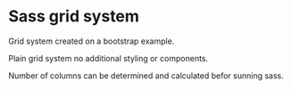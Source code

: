 <h1> Sass grid system </h1>

<p>Grid system created on a bootstrap example.</p>
<p>Plain grid system no additional styling or components.</p>
<p>Number of columns can be determined and calculated befor sunning sass.</p>
